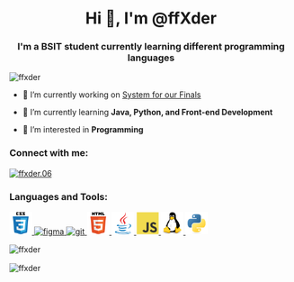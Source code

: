 <h1 align="center">Hi 👋, I'm @ffXder</h1>
<h3 align="center">I'm a BSIT student currently learning different programming languages</h3>

<p align="left"> <img src="https://komarev.com/ghpvc/?username=ffxder&label=Profile%20views&color=0e75b6&style=flat" alt="ffxder" /> </p>

- 🔭 I’m currently working on [System for our Finals](https://github.com/ffXder/GovAgencySystem/blob/main/RunSystem.java)

- 🌱 I’m currently learning **Java, Python, and Front-end Development**

- 👀 I’m interested in **Programming**

<h3 align="left">Connect with me:</h3>
<p align="left">
<a href="https://instagram.com/ffxder.06" target="blank"><img align="center" src="https://raw.githubusercontent.com/rahuldkjain/github-profile-readme-generator/master/src/images/icons/Social/instagram.svg" alt="ffxder.06" height="30" width="40" /></a>
</p>

<h3 align="left">Languages and Tools:</h3>
<p align="left"> <a href="https://www.w3schools.com/css/" target="_blank" rel="noreferrer"> <img src="https://raw.githubusercontent.com/devicons/devicon/master/icons/css3/css3-original-wordmark.svg" alt="css3" width="40" height="40"/> </a> <a href="https://www.figma.com/" target="_blank" rel="noreferrer"> <img src="https://www.vectorlogo.zone/logos/figma/figma-icon.svg" alt="figma" width="40" height="40"/> </a> <a href="https://git-scm.com/" target="_blank" rel="noreferrer"> <img src="https://www.vectorlogo.zone/logos/git-scm/git-scm-icon.svg" alt="git" width="40" height="40"/> </a> <a href="https://www.w3.org/html/" target="_blank" rel="noreferrer"> <img src="https://raw.githubusercontent.com/devicons/devicon/master/icons/html5/html5-original-wordmark.svg" alt="html5" width="40" height="40"/> </a> <a href="https://www.java.com" target="_blank" rel="noreferrer"> <img src="https://raw.githubusercontent.com/devicons/devicon/master/icons/java/java-original.svg" alt="java" width="40" height="40"/> </a> <a href="https://developer.mozilla.org/en-US/docs/Web/JavaScript" target="_blank" rel="noreferrer"> <img src="https://raw.githubusercontent.com/devicons/devicon/master/icons/javascript/javascript-original.svg" alt="javascript" width="40" height="40"/> </a> <a href="https://www.linux.org/" target="_blank" rel="noreferrer"> <img src="https://raw.githubusercontent.com/devicons/devicon/master/icons/linux/linux-original.svg" alt="linux" width="40" height="40"/> </a> <a href="https://www.python.org" target="_blank" rel="noreferrer"> <img src="https://raw.githubusercontent.com/devicons/devicon/master/icons/python/python-original.svg" alt="python" width="40" height="40"/> </a> </p>

<p><img align="center" src="https://github-readme-stats.vercel.app/api/top-langs?username=ffxder&show_icons=true&theme=dark&locale=en&layout=compact" alt="ffxder" /></p>

<p><img align="center" src="https://github-readme-streak-stats.herokuapp.com/?user=ffxder&" alt="ffxder" /></p>
